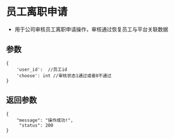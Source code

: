 # 员工离职申请

- 用于公司审核员工离职申请操作，审核通过恢复员工与平台关联数据

## 参数

    {
        'user_id':  //员工id
        'choose': int //审核状态1通过或者0不通过
    }
    
## 返回参数

    {
        "message": "操作成功!",
         "status": 200
    }

